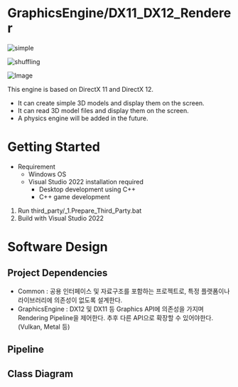 # GraphicsEngine/DX11_DX12_Renderer
![simple](https://github.com/user-attachments/assets/9abc30d8-e34b-430e-8248-8abaa200aa52)

![shuffling](https://github.com/user-attachments/assets/4051dfe9-0e68-4afe-823f-cdbf2df5da52)

![Image](https://github.com/user-attachments/assets/2eaed775-20d3-462f-af89-da286abf11c0)

This engine is based on DirectX 11 and DirectX 12.
- It can create simple 3D models and display them on the screen.
- It can read 3D model files and display them on the screen.
- A physics engine will be added in the future.

# Getting Started
- Requirement
	- Windows OS
	- Visual Studio 2022 installation required
		- Desktop development using C++
		- C++ game development

1. Run third_party/_1.Prepare_Third_Party.bat
2. Build with Visual Studio 2022

# Software Design
## Project Dependencies

- Common : 공용 인터페이스 및 자료구조를 포함하는 프로젝트로, 특정 플랫폼이나 라이브러리에 의존성이 없도록 설계한다.
- GraphicsEngine : DX12 및 DX11 등 Graphics API에 의존성을 가지며 Rendering Pipeline을 제어한다. 추후 다른 API으로 확장할 수 있어야한다.(Vulkan, Metal 등)
## Pipeline
## Class Diagram
